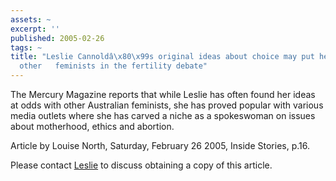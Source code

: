 ```yaml
---
assets: ~
excerpt: ''
published: 2005-02-26
tags: ~
title: "Leslie Cannoldâ\x80\x99s original ideas about choice may put her odds with
  other   feminists in the fertility debate"
---
```

The Mercury Magazine reports that while Leslie has often found her ideas at odds with other Australian feminists, she has proved popular with various media outlets where she has carved a niche as a spokeswoman on issues about motherhood, ethics and abortion.
  
Article by Louise North, Saturday, February 26 2005, Inside Stories, p.16.
  
Please contact [Leslie](mailto:leslie@cannold.com) to discuss obtaining a copy of this article.
